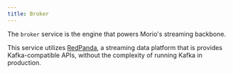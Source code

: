 ```yaml
---
title: Broker
---
```


The `broker` service is the engine that powers Morio's streaming backbone.

This service utilizes [RedPanda](https://redpanda.com/), a streaming data
platform that is provides Kafka-compatible APIs, without the complexity  of
running Kafka in production.

